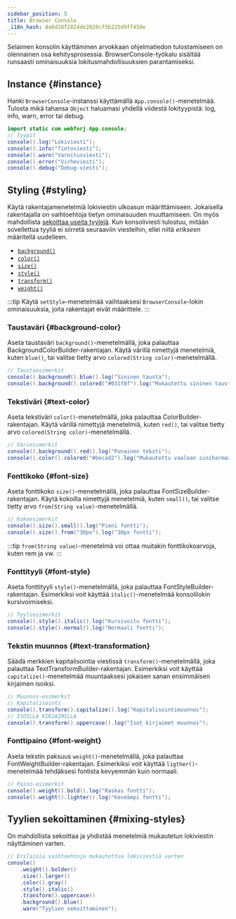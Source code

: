 ```yaml
---
sidebar_position: 5
title: Browser Console
_i18n_hash: 8a6d28f2824de2020cf5b225d9ff458e
---
```

<DocChip chip='since' label='24.10' />
<JavadocLink type="foundation" location="com/webforj/BrowserConsole" top='true'/>

Selaimen konsolin käyttäminen arvokkaan ohjelmatiedon tulostamiseen on olennainen osa kehitysprosessia. <JavadocLink type="foundation" location="com/webforj/BrowserConsole" code='true'>BrowserConsole</JavadocLink>-työkalu sisältää runsaasti ominaisuuksia lokitusmahdollisuuksien parantamiseksi.

<!-- :::info
Ennen `24.10`, `App.consoleLog()` ja `App.consoleError()` menetelmät mahdollistivat tämän toiminnallisuuden, mutta ne on sittemmin merkitty poistettavaksi.
::: -->

## Instance {#instance}

Hanki `BrowserConsole`-instanssi käyttämällä `App.console()`-menetelmää. Tulosta mikä tahansa `Object` haluamasi yhdellä viidestä lokityypistä: log, info, warn, error tai debug.

```java
import static com.webforj.App.console;
// Tyypit
console().log("Lokiviesti");
console().info("Tietoviesti");
console().warn("Varoitusviesti");
console().error("Virheviesti");
console().debug("Debug-viesti");
```

## Styling {#styling}

Käytä rakentajamenetelmiä lokiviestin ulkoasun määrittämiseen. Jokaisella rakentajalla on vaihtoehtoja tietyn ominaisuuden muuttamiseen. On myös mahdollista [sekoittaa useita tyylejä](#mixing-styles).
Kun konsoliviesti tulostuu, mitään sovellettua tyyliä ei siirretä seuraaviin viesteihin, ellei niitä *erikseen* määritellä uudelleen.

- [`background()`](#background-color)
- [`color()`](#text-color)
- [`size()`](#font-size)
- [`style()`](#font-style)
- [`transform()`](#text-transformation)
- [`weight()`](#font-weight)

:::tip
Käytä `setStyle`-menetelmää vaihtaaksesi `BrowserConsole`-lokin ominaisuuksia, joita rakentajat eivät määrittele.
:::

### Taustaväri {#background-color}

Aseta taustaväri `background()`-menetelmällä, joka palauttaa <JavadocLink type="foundation" location="com/webforj/BrowserConsole.BackgroundColorBuilder" code='true'>BackgroundColorBuilder</JavadocLink>-rakentajan.
Käytä värillä nimettyjä menetelmiä, kuten `blue()`, tai valitse tietty arvo `colored(String color)`-menetelmällä.

```java
// Taustaesimerkit
console().background().blue().log("Sininen tausta");
console().background().colored("#031f8f").log("Mukautettu sininen tausta");
```

### Tekstiväri {#text-color}

Aseta tekstiväri `color()`-menetelmällä, joka palauttaa <JavadocLink type="foundation" location="com/webforj/BrowserConsole.ColorBuilder" code='true'>ColorBuilder</JavadocLink>-rakentajan.
Käytä värillä nimettyjä menetelmiä, kuten `red()`, tai valitse tietty arvo `colored(String color)`-menetelmällä.

```java
// Väriesimerkit
console().background().red().log("Punainen teksti");
console().color().colored("#becad2").log("Mukautettu vaalean siniharmaa teksti");
```

### Fonttikoko {#font-size}

Aseta fonttikoko `size()`-menetelmällä, joka palauttaa <JavadocLink type="foundation" location="com/webforj/BrowserConsole.FontSizeBuilder" code='true'>FontSizeBuilder</JavadocLink>-rakentajan.
Käytä kokoilla nimettyjä menetelmiä, kuten `small()`, tai valitse tietty arvo `from(String value)`-menetelmällä.

```java
// Kokoesimerkit
console().size().small().log("Pieni fontti");
console().size().from("30px").log("30px fontti");
```
:::tip
`from(String value)`-menetelmä voi ottaa muitakin fonttikokoarvoja, kuten rem ja vw.
:::

### Fonttityyli {#font-style}

Aseta fonttityyli `style()`-menetelmällä, joka palauttaa <JavadocLink type="foundation" location="com/webforj/BrowserConsole.FontStyleBuilder" code='true'>FontStyleBuilder</JavadocLink>-rakentajan.
Esimerkiksi voit käyttää `italic()`-menetelmää konsolilokin kursivoimiseksi.

```java
// Tyyliesimerkit
console().style().italic().log("Kursivoitu fontti");
console().style().normal().log("Normaali fontti");
```

### Tekstin muunnos {#text-transformation}

Säädä merkkien kapitalisointia viestissä `transform()`-menetelmällä, joka palauttaa <JavadocLink type="foundation" location="com/webforj/BrowserConsole.TextTransformBuilder" code='true'>TextTransformBuilder</JavadocLink>-rakentajan.
Esimerkiksi voit käyttää `capitalize()`-menetelmää muuntaaksesi jokaisen sanan ensimmäisen kirjaimen isoiksi.

```java
// Muunnos-esimerkit
// Kapitalisointi
console().transform().capitalize().log("Kapitalisointimuunnos");
// ISOILLA KIRJAIMILLA
console().transform().uppercase().log("Isot kirjaimet muunnos");
```

### Fonttipaino {#font-weight}

Aseta tekstin paksuus `weight()`-menetelmällä, joka palauttaa <JavadocLink type="foundation" location="com/webforj/BrowserConsole.FontWeightBuilder" code='true'>FontWeightBuilder</JavadocLink>-rakentajan.
Esimerkiksi voit käyttää `ligther()`-menetelmää tehdäksesi fontista kevyemmän kuin normaali.

```java
// Paino-esimerkit
console().weight().bold().log("Raskas fontti");
console().weight().lighter().log("Keveämpi fontti");
```

## Tyylien sekoittaminen {#mixing-styles}
On mahdollista sekoittaa ja yhdistää menetelmiä mukautetun lokiviestin näyttäminen varten.

```java
// Erilaisia vaihtoehtoja mukautettua lokiviestiä varten
console()
    .weight().bolder()
    .size().larger()
    .color().gray()
    .style().italic()
    .transform().uppercase()
    .background().blue()
    .warn("Tyylien sekoittaminen");
```

